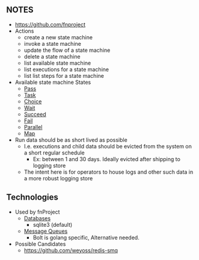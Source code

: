 ## NOTES

* https://github.com/fnproject
* Actions
    * create a new state machine
    * invoke a state machine
    * update the flow of a state machine
    * delete a state machine
    * list available state machine
    * list executions for a state machine
    * list list steps for a state machine
* Available state machine States
    * [Pass](https://docs.aws.amazon.com/step-functions/latest/dg/amazon-states-language-pass-state.html)
    * [Task](https://docs.aws.amazon.com/step-functions/latest/dg/amazon-states-language-task-state.html)
    * [Choice](https://docs.aws.amazon.com/step-functions/latest/dg/amazon-states-language-choice-state.html)
    * [Wait](https://docs.aws.amazon.com/step-functions/latest/dg/amazon-states-language-wait-state.html)
    * [Succeed](https://docs.aws.amazon.com/step-functions/latest/dg/amazon-states-language-succeed-state.html)
    * [Fail](https://docs.aws.amazon.com/step-functions/latest/dg/amazon-states-language-fail-state.html)
    * [Parallel](https://docs.aws.amazon.com/step-functions/latest/dg/amazon-states-language-parallel-state.html)
    * [Map](https://docs.aws.amazon.com/step-functions/latest/dg/amazon-states-language-map-state.html)
* Run data should be as short lived as possible
    * I.e. executions and child data should be evicted from the system on a short regular schedule
        * Ex: between 1 and 30 days. Ideally evicted after shipping to logging store
    * The intent here is for operators to house logs and other such data in a more robust logging store

## Technologies

* Used by fnProject
    * [Databases](https://github.com/fnproject/docs/blob/master/fn/operate/databases/README.md)
        * sqlite3 (default)
    * [Message Queues](https://github.com/fnproject/docs/blob/master/fn/operate/message-queues.md)
        * Bolt is golang specific, Alternative needed.
* Possible Candidates
    * https://github.com/weyoss/redis-smq
